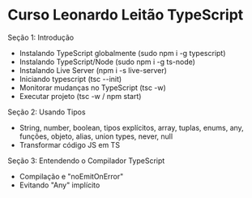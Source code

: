 # Curso Leonardo Leitão TypeScript

Seção 1: Introdução
- Instalando TypeScript globalmente (sudo npm i -g typescript)
- Instalando TypeScript/Node (sudo npm i -g ts-node)
- Instalando Live Server (npm i -s live-server)
- Iniciando typescript (tsc --init)
- Monitorar mudanças no TypeScript (tsc -w)
- Executar projeto (tsc -w / npm start)


Seção 2: Usando Tipos
- String, number, boolean, tipos explícitos, array, tuplas, enums, any, funções, objeto, alias, union types, never, null
- Transformar código JS em TS


Seção 3: Entendendo o Compilador TypeScript
- Compilação e "noEmitOnError"
- Evitando "Any" implícito

